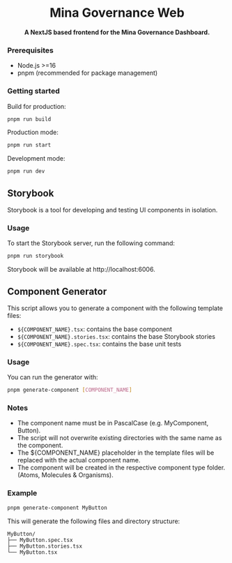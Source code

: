 <h1 align="center">Mina Governance Web</h1>

<p align="center">
  <b>A NextJS based frontend for the Mina Governance Dashboard.</b>
</p>

### Prerequisites

- Node.js >=16
- pnpm (recommended for package management)

### Getting started

Build for production:

```bash
pnpm run build
```

Production mode:

```bash
pnpm run start
```

Development mode:

```bash
pnpm run dev
```

## Storybook

Storybook is a tool for developing and testing UI components in isolation.

### Usage

To start the Storybook server, run the following command:

```bash
pnpm run storybook
```

Storybook will be available at http://localhost:6006.

## Component Generator

This script allows you to generate a component with the following template files:

- `${COMPONENT_NAME}.tsx`: contains the base component
- `${COMPONENT_NAME}.stories.tsx`: contains the base Storybook stories
- `${COMPONENT_NAME}.spec.tsx`: contains the base unit tests

### Usage

You can run the generator with:

```bash
pnpm generate-component [COMPONENT_NAME]
```

### Notes

- The component name must be in PascalCase (e.g. MyComponent, Button).
- The script will not overwrite existing directories with the same name as the component.
- The ${COMPONENT_NAME} placeholder in the template files will be replaced with the actual component name.
- The component will be created in the respective component type folder. (Atoms, Molecules & Organisms).

### Example

```bash
pnpm generate-component MyButton
```

This will generate the following files and directory structure:

    MyButton/
    ├── MyButton.spec.tsx
    ├── MyButton.stories.tsx
    └── MyButton.tsx

